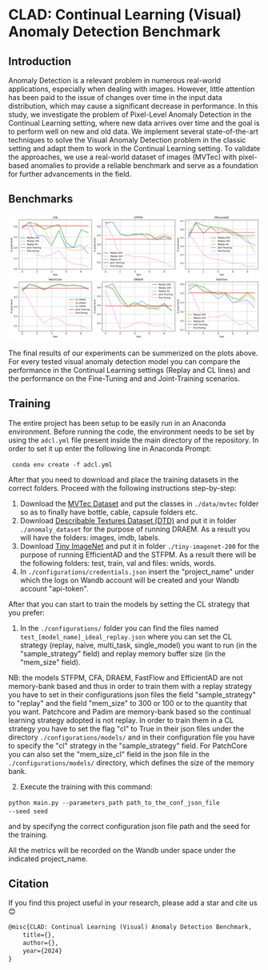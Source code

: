 # CLAD: Continual Learning (Visual) Anomaly Detection Benchmark

## Introduction

Anomaly Detection is a relevant problem in numerous real-world applications, especially when dealing with images. However, little attention has been paid to the issue of changes over time in the input data distribution, which may cause a significant decrease in performance. In this study, we investigate the problem of Pixel-Level Anomaly Detection in the Continual Learning setting, where new data arrives over time and the goal is to perform well on new and old data.
We implement several state-of-the-art techniques to solve the Visual Anomaly Detection problem in the classic setting and adapt them to work in the Continual Learning setting.
To validate the approaches, we use a real-world dataset of images (MVTec) with pixel-based anomalies to provide a reliable benchmark and serve as a foundation for further advancements in the field.

## Benchmarks

![alt text](results/plots/f1_pixel_based_results.png)

The final results of our experiments can be summerized on the plots above. For every tested visual anomaly detection model you can compare the performance in the Continual Learning settings (Replay and CL lines) and the performance on the Fine-Tuning and and Joint-Training scenarios.

## Training

The entire project has been setup to be easily run in an Anaconda environment. Before running the code, the environment needs to be set by using the <code>adcl.yml</code> file present inside the main directory of the repository. In order to set it up enter the following line in Anaconda Prompt: 

<code> conda env create -f adcl.yml </code>

After that you need to download and place the training datasets in the correct folders. Proceed with the following instructions step-by-step:

1. Download the [MVTec Dataset](https://www.mvtec.com/company/research/datasets/mvtec-ad) and put the classes in <code>./data/mvtec</code> folder so as to finally have bottle, cable, capsule folders etc.
2. Download [Describable Textures Dataset (DTD)](https://www.robots.ox.ac.uk/~vgg/data/dtd/) and put it in folder <code>./anomaly_dataset</code> for the purpose of running DRAEM. As a result you will have the folders: images, imdb, labels.
3. Download [Tiny ImageNet](http://cs231n.stanford.edu/tiny-imagenet-200.zip) and put it in folder <code>./tiny-imagenet-200</code> for the purpose of running EfficientAD and the STFPM. As a result there will be the following folders: test, train, val and files: wnids, words.
4. In <code>./configurations/credentials.json</code> insert the "project_name" under which the logs on Wandb account will be created and your Wandb account "api-token".

After that you can start to train the models by setting the CL strategy that you prefer:

1. In the <code>./configurations/</code> folder you can find the files named <code>test_[model_name]_ideal_replay.json</code> where you can set the CL strategy (replay, naive, multi_task, single_model) you want to run (in the "sample_strategy" field) and replay memory buffer size (in the "mem_size" field).

NB: the models STFPM, CFA, DRAEM, FastFlow and EfficientAD are not memory-bank based and thus in order to train them with a replay strategy you have to set in their configurations json files the field "sample_strategy" to "replay" and the field "mem_size" to 300 or 100 or to the quantity that you want. 
Patchcore and Padim are memory-bank based so the continual learning strategy adopted is not replay. In order to train them in a CL strategy you have to set the flag "cl" to True in their json files under the directory <code>./configurations/models/</code> and in their configuration file you have to specify the "cl" strategy in the "sample_strategy" field. For PatchCore you can also set the "mem_size_cl" field in the json file in the <code>./configurations/models/</code> directory, which defines the size of the memory bank. 

2. Execute the training with this command: 

<code>python main.py --parameters_path path_to_the_conf_json_file --seed seed</code>

and by specifyng the correct configuration json file path and the seed for the training.

All the metrics will be recorded on the Wandb under space under the indicated project_name.

## Citation

If you find this project useful in your research, please add a star and cite us 😊

```
@misc{CLAD: Continual Learning (Visual) Anomaly Detection Benchmark,
    title={},
    author={},
    year={2024}
}
```